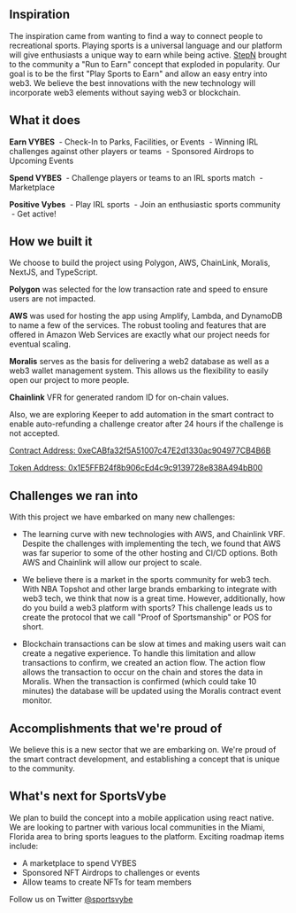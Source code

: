 ## Inspiration
The inspiration came from wanting to find a way to connect people to recreational sports. Playing sports is a universal language and our platform will give enthusiasts a unique way to earn while being active. [StepN](https://www.stepn.com) brought to the community a "Run to Earn" concept that exploded in popularity. Our goal is to be the first "Play Sports to Earn" and allow an easy entry into web3. We believe the best innovations with the new technology will incorporate web3 elements without saying web3 or blockchain.

## What it does
**Earn VYBES**
 - Check-In to Parks, Facilities, or Events
 - Winning IRL challenges against other players or teams
 - Sponsored Airdrops to Upcoming Events

**Spend VYBES**
 - Challenge players or teams to an IRL sports match
 - Marketplace

**Positive Vybes**
 - Play IRL sports
 - Join an enthusiastic sports community
 - Get active!

## How we built it
We choose to build the project using Polygon, AWS, ChainLink, Moralis, NextJS, and TypeScript.

**Polygon** was selected for the low transaction rate and speed to ensure users are not impacted.

**AWS** was used for hosting the app using Amplify, Lambda, and DynamoDB to name a few of the services. The robust tooling and features that are offered in Amazon Web Services are exactly what our project needs for eventual scaling.

**Moralis** serves as the basis for delivering a web2 database as well as a web3 wallet management system. This allows us the flexibility to easily open our project to more people.

**Chainlink** VFR for generated random ID for on-chain values.

Also, we are exploring Keeper to add automation in the smart contract to enable auto-refunding a challenge creator after 24 hours if the challenge is not accepted.

[Contract Address: 0xeCABfa32f5A51007c47E2d1330ac904977CB4B6B](https://mumbai.polygonscan.com/address/0xeCABfa32f5A51007c47E2d1330ac904977CB4B6B)

[Token Address: 0x1E5FFB24f8b906cEd4c9c9139728e838A494bB00](https://mumbai.polygonscan.com/address/0xeCABfa32f5A51007c47E2d1330ac904977CB4B6B)

## Challenges we ran into
With this project we have embarked on many new challenges:

- The learning curve with new technologies with AWS, and Chainlink VRF. Despite the challenges with implementing the tech, we found that AWS was far superior to some of the other hosting and CI/CD options. Both AWS and Chainlink will allow our project to scale.

- We believe there is a market in the sports community for web3 tech. With NBA Topshot and other large brands embarking to integrate with web3 tech, we think that now is a great time. However, additionally, how do you build a web3 platform with sports? This challenge leads us to create the protocol that we call "Proof of Sportsmanship" or POS for short.

- Blockchain transactions can be slow at times and making users wait can create a negative experience. To handle this limitation and allow transactions to confirm, we created an action flow. The action flow allows the transaction to occur on the chain and stores the data in Moralis. When the transaction is confirmed (which could take 10 minutes) the database will be updated using the Moralis contract event monitor.

## Accomplishments that we're proud of
We believe this is a new sector that we are embarking on. We're proud of the smart contract development, and establishing a concept that is unique to the community. 

## What's next for SportsVybe
We plan to build the concept into a mobile application using react native. We are looking to partner with various local communities in the Miami, Florida area to bring sports leagues to the platform. 
Exciting roadmap items include:
- A marketplace to spend VYBES 
- Sponsored NFT Airdrops to challenges or events
- Allow teams to create NFTs for team members

Follow us on Twitter [@sportsvybe](https://www.twitter.com/SportsVybe) 
